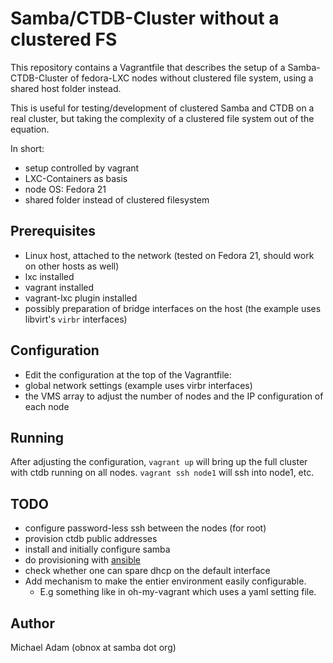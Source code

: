 # Samba/CTDB-Cluster without a clustered FS

This repository contains a Vagrantfile that describes the
setup of a Samba-CTDB-Cluster of fedora-LXC nodes without
clustered file system, using a shared host folder instead.

This is useful for testing/development of clustered Samba
and CTDB on a real cluster, but taking the complexity of
a clustered file system out of the equation.

In short:

* setup controlled by vagrant
* LXC-Containers as basis
* node OS: Fedora 21
* shared folder instead of clustered filesystem

## Prerequisites

* Linux host, attached to the network (tested on Fedora 21, should work on other hosts as well)
* lxc installed
* vagrant installed
* vagrant-lxc plugin installed
* possibly preparation of bridge interfaces on the host (the example uses libvirt's `virbr` interfaces)

## Configuration

* Edit the configuration at the top of the Vagrantfile:
 * global network settings (example uses virbr interfaces)
 * the VMS array to adjust the number of nodes and the IP configuration of each node

## Running

After adjusting the configuration, `vagrant up` will bring up the full
cluster with ctdb running on all nodes. `vagrant ssh node1` will ssh
into node1, etc.

## TODO

- configure password-less ssh between the nodes (for root)
- provision ctdb public addresses
- install and initially configure samba
- do provisioning with [ansible](https://github.com/ansible/ansible)
- check whether one can spare dhcp on the default interface
- Add mechanism to make the entier environment easily configurable.
  - E.g something like in oh-my-vagrant which uses a yaml setting file.

## Author

Michael Adam (obnox at samba dot org)
